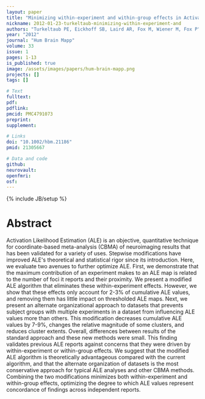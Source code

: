 ```yaml
---
layout: paper
title: "Minimizing within-experiment and within-group effects in Activation Likelihood Estimation meta-analyses."
nickname: 2012-01-23-turkeltaub-minimizing-within-experiment-and
authors: "Turkeltaub PE, Eickhoff SB, Laird AR, Fox M, Wiener M, Fox P"
year: "2012"
journal: "Hum Brain Mapp"
volume: 33
issue: 1
pages: 1-13
is_published: true
image: /assets/images/papers/hum-brain-mapp.png
projects: []
tags: []

# Text
fulltext:
pdf:
pdflink:
pmcid: PMC4791073
preprint:
supplement:

# Links
doi: "10.1002/hbm.21186"
pmid: 21305667

# Data and code
github:
neurovault:
openfmri:
osf:
---
```

{% include JB/setup %}

# Abstract

Activation Likelihood Estimation (ALE) is an objective, quantitative technique for coordinate-based meta-analysis (CBMA) of neuroimaging results that has been validated for a variety of uses. Stepwise modifications have improved ALE's theoretical and statistical rigor since its introduction. Here, we evaluate two avenues to further optimize ALE. First, we demonstrate that the maximum contribution of an experiment makes to an ALE map is related to the number of foci it reports and their proximity. We present a modified ALE algorithm that eliminates these within-experiment effects. However, we show that these effects only account for 2-3% of cumulative ALE values, and removing them has little impact on thresholded ALE maps. Next, we present an alternate organizational approach to datasets that prevents subject groups with multiple experiments in a dataset from influencing ALE values more than others. This modification decreases cumulative ALE values by 7-9%, changes the relative magnitude of some clusters, and reduces cluster extents. Overall, differences between results of the standard approach and these new methods were small. This finding validates previous ALE reports against concerns that they were driven by within-experiment or within-group effects. We suggest that the modified ALE algorithm is theoretically advantageous compared with the current algorithm, and that the alternate organization of datasets is the most conservative approach for typical ALE analyses and other CBMA methods. Combining the two modifications minimizes both within-experiment and within-group effects, optimizing the degree to which ALE values represent concordance of findings across independent reports.
